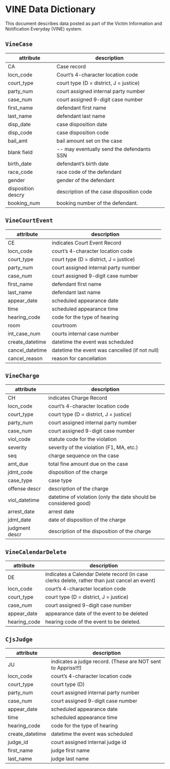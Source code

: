 # VINE Data Dictionary

This document describes data posted as part of the Victim Information and Notification Everyday (VINE) system.

## `VineCase`

attribute | description
--- | ---
CA			     | Case record
locn_code		 | Court’s 4-character location code
court_type	 | court type (D = district, J = justice)
party_num		 | court assigned internal party number
case_num		 |  court assigned 9-digit case number
first_name	 | 	defendant first name
last_name		 | defendant last name
disp_date		 | case disposition date
disp_code		 | case disposition code
bail_amt		 |  bail amount set on the case
blank field	 | 	-- may eventually send the defendants SSN
birth_date	 | 	defendant’s birth date
race_code		 | race code of the defendant
gender			 | gender of the defendant
disposition descry	| description of the case disposition code
booking_num		| booking number of the defendant.

## `VineCourtEvent`

attribute | description
--- | ---
CE			        | indicates Court Event Record
locn_code		    | court’s 4-character location code
court_type		  |  court type (D = district, J = justice)
party_num		    | court assigned internal party number
case_num		    |  court assigned 9-digit case number
first_name		  |  defendant first name
last_name		    |   defendant last name
appear_date		  | scheduled appearance date
time			      |   scheduled appearance time
hearing_code	 | 	code for the type of hearing
room			      |   courtroom
int_case_num	 | 	courts internal case number
create_datetime | 	datetime the event was scheduled
cancel_datetime | 	datetime the event was cancelled (if not null)
cancel_reason	 | 	reason for cancellation


## `VineCharge`

attribute | description
--- | ---
CH			       |indicates Charge Record
locn_code		   |court’s 4-character location code
court_type		 | court type (D = district, J = justice)
party_num		   |court assigned internal party number
case_num		   | court assigned 9-digit case number
viol_code		   |statute code for the violation
severity		   | severity of the violation (F1, MA, etc.)
seq			       | charge sequence on the case
amt_due		     |total fine amount due on the case
jdmt_code		   |disposition of the charge
case_type		   |case type
offense descr	|	description of the charge
viol_datetime	|	datetime of violation  (only the date should be considered good)
arrest_date		 | arrest date
jdmt_date		| date of disposition of the charge
judgment descr	| description of the disposition of the charge


## `VineCalendarDelete`

attribute | description
--- | ---
DE			| indicates a Calendar Delete record (in case clerks delete, rather than just cancel an event)
locn_code		 | court’s 4-character location code
court_type	 | 	court type (D = district, J = justice)
case_num		 | court assigned 9-digit case number
appear_date	 | 	appearance date of the event to be deleted
hearing_code | 		hearing code of the event to be deleted.

## `CjsJudge`

attribute | description
--- | ---
JU			| indicates a judge record.  (These are NOT sent to Appriss!!!)
locn_code		| court’s 4-character location code
court_type		| court type (D)
party_num		| court assigned internal party number
case_num		| court assigned 9-digit case number
appear_date	 | 	scheduled appearance date
time			  | scheduled appearance time
hearing_code	|	code for the type of hearing
create_datetime	| datetime the event was scheduled
judge_id		| court assigned internal judge id
first_name	| 	judge first name
last_name		| judge last name

